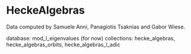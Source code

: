 # HeckeAlgebras

Data computed by Samuele Anni, Panagiotis Tsaknias and Gabor Wiese.

database: mod_l_eigenvalues (for now)
collections: hecke_algebras,  hecke_algebras_orbits, hecke_algebras_l_adic
